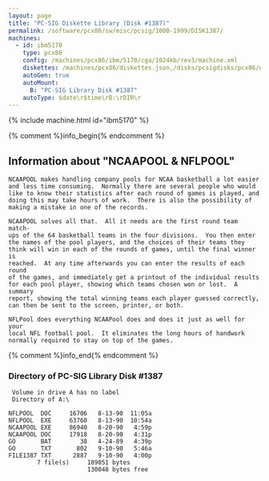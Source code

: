 ```yaml
---
layout: page
title: "PC-SIG Diskette Library (Disk #1387)"
permalink: /software/pcx86/sw/misc/pcsig/1000-1999/DISK1387/
machines:
  - id: ibm5170
    type: pcx86
    config: /machines/pcx86/ibm/5170/cga/1024kb/rev3/machine.xml
    diskettes: /machines/pcx86/diskettes.json,/disks/pcsigdisks/pcx86/diskettes.json
    autoGen: true
    autoMount:
      B: "PC-SIG Library Disk #1387"
    autoType: $date\r$time\rB:\rDIR\r
---
```


{% include machine.html id="ibm5170" %}

{% comment %}info_begin{% endcomment %}

## Information about "NCAAPOOL & NFLPOOL"

    NCAAPOOL makes handling company pools for NCAA basketball a lot easier
    and less time consuming.  Normally there are several people who would
    like to know their statistics after each round of games is played, and
    doing this may take hours of work.  There is also the possibility of
    making a mistake in one of the records.
    
    NCAAPOOL solves all that.  All it needs are the first round team match-
    ups of the 64 basketball teams in the four divisions.  You then enter
    the names of the pool players, and the choices of their teams they
    think will win in each of the rounds of games, until the final winner is
    reached.  At any time afterwards you can enter the results of each round
    of the games, and immediately get a printout of the individual results
    for each pool player, showing which teams chosen won or lost.  A summary
    report, showing the total winning teams each player guessed correctly,
    can then be sent to the screen, printer, or both.
    
    NFLPool does everything NCAAPool does and does it just as well for your
    local NFL football pool.  It eliminates the long hours of handwork
    normally required to stay on top of the games.
{% comment %}info_end{% endcomment %}


### Directory of PC-SIG Library Disk #1387

     Volume in drive A has no label
     Directory of A:\

    NFLPOOL  DOC     16706   8-13-90  11:05a
    NFLPOOL  EXE     63760   8-13-90  10:54a
    NCAAPOOL EXE     86940   8-20-90   4:59p
    NCAAPOOL DOC     17918   8-20-90   4:31p
    GO       BAT        38   4-24-89   4:39p
    GO       TXT       802   9-10-90   5:46a
    FILE1387 TXT      2887   9-10-90   4:00p
            7 file(s)     189051 bytes
                          130048 bytes free
